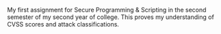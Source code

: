 My first assignment for Secure Programming & Scripting in the second semester of my second year of college. 
This proves my understanding of CVSS scores and attack classifications.
